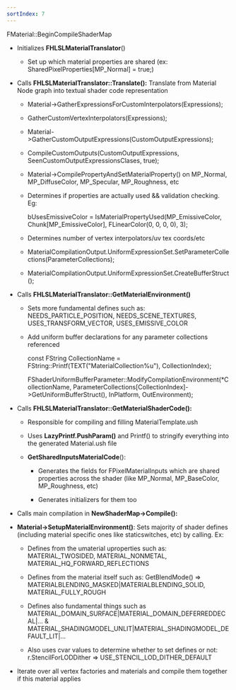 ```yaml
---
sortIndex: 7
---
```


FMaterial::BeginCompileShaderMap

- Initializes **FHLSLMaterialTranslator**()

  - Set up which material properties are shared (ex: SharedPixelProperties[MP_Normal] = true;)


- Calls **FHLSLMaterialTranslator::Translate():** Translate from Material Node graph into textual shader code representation

  - Material->GatherExpressionsForCustomInterpolators(Expressions);

  - GatherCustomVertexInterpolators(Expressions);

  - Material->GatherCustomOutputExpressions(CustomOutputExpressions);

  - CompileCustomOutputs(CustomOutputExpressions, SeenCustomOutputExpressionsClases, true);

  - Material->CompilePropertyAndSetMaterialProperty() on MP_Normal, MP_DiffuseColor, MP_Specular, MP_Roughness, etc

  - Determines if properties are actually used && validation checking. Eg:

    bUsesEmissiveColor = IsMaterialPropertyUsed(MP_EmissiveColor, Chunk\[MP_EmissiveColor], FLinearColor(0, 0, 0, 0), 3);

  - Determines number of vertex interpolators/uv tex coords/etc

  - MaterialCompilationOutput.UniformExpressionSet.SetParameterCollections(ParameterCollections);

  - MaterialCompilationOutput.UniformExpressionSet.CreateBufferStruct();




- Calls **FHLSLMaterialTranslator::GetMaterialEnvironment()**

  - Sets more fundamental defines such as: NEEDS_PARTICLE_POSITION, NEEDS_SCENE_TEXTURES, USES_TRANSFORM_VECTOR, USES_EMISSIVE_COLOR

  - Add uniform buffer declarations for any parameter collections referenced
  
    const FString CollectionName = FString::Printf(TEXT("MaterialCollection%u"), CollectionIndex);
  
    FShaderUniformBufferParameter::ModifyCompilationEnvironment(\*CollectionName, ParameterCollections\[CollectionIndex]->GetUniformBufferStruct(), InPlatform, OutEnvironment);
  
  
  
- Calls **FHLSLMaterialTranslator::GetMaterialShaderCode():**

  - Responsible for compiling and filling MaterialTemplate.ush

  - Uses **LazyPrintf.PushParam()** and Printf() to stringify everything into the generated Material.ush file

  - **GetSharedInputsMaterialCode**():

    - Generates the fields for FPixelMaterialInputs which are shared properties across the shader (like MP_Normal, MP_BaseColor, MP_Roughness, etc)

    - Generates initializers for them too




- Calls main compilation in **NewShaderMap->Compile():**
- **Material->SetupMaterialEnvironment()**: Sets majority of shader defines (including material specific ones like staticswitches, etc) by calling. Ex:
  
  - Defines from the umaterial uproperties such as: MATERIAL_TWOSIDED, MATERIAL_NONMETAL, MATERIAL_HQ_FORWARD_REFLECTIONS
  
  - Defines from the material itself such as: GetBlendMode() => MATERIALBLENDING_MASKED|MATERIALBLENDING_SOLID, MATERIAL_FULLY_ROUGH
  
  - Defines also fundamental things such as MATERIAL_DOMAIN_SURFACE|MATERIAL_DOMAIN_DEFERREDDECAL|… & MATERIAL_SHADINGMODEL_UNLIT|MATERIAL_SHADINGMODEL_DEFAULT_LIT|…
  
  - Also uses cvar values to determine whether to set defines or not: r.StencilForLODDither => USE_STENCIL_LOD_DITHER_DEFAULT


- Iterate over all vertex factories and materials and compile them together if this material applies
